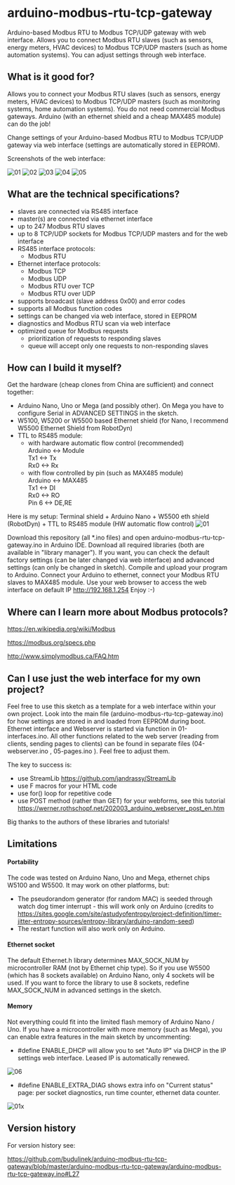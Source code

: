 # arduino-modbus-rtu-tcp-gateway
Arduino-based Modbus RTU to Modbus TCP/UDP gateway with web interface. Allows you to connect Modbus RTU slaves (such as sensors, energy meters, HVAC devices) to Modbus TCP/UDP masters (such as home automation systems). You can adjust settings through web interface.

## What is it good for?

Allows you to connect your Modbus RTU slaves (such as sensors, energy meters, HVAC devices) to Modbus TCP/UDP masters (such as monitoring systems, home automation systems). You do not need commercial Modbus gateways. Arduino (with an ethernet shield and a cheap MAX485 module) can do the job!

Change settings of your Arduino-based Modbus RTU to Modbus TCP/UDP gateway via web interface (settings are automatically stored in EEPROM).

Screenshots of the web interface:

<img src="/pics/modbus1.png" alt="01" style="zoom:100%;" />

<img src="/pics/modbus2.png" alt="02" style="zoom:100%;" />

<img src="/pics/modbus3.png" alt="03" style="zoom:100%;" />

<img src="/pics/modbus4.png" alt="04" style="zoom:100%;" />

<img src="/pics/modbus5.png" alt="05" style="zoom:100%;" />

## What are the technical specifications?

* slaves are connected via RS485 interface
* master(s) are connected via ethernet interface
* up to 247 Modbus RTU slaves
* up to 8 TCP/UDP sockets for Modbus TCP/UDP masters and for the web interface
* RS485 interface protocols:
  - Modbus RTU
* Ethernet interface protocols:
  - Modbus TCP
  - Modbus UDP
  - Modbus RTU over TCP
  - Modbus RTU over UDP
* supports broadcast (slave address 0x00) and error codes
* supports all Modbus function codes
* settings can be changed via web interface, stored in EEPROM
* diagnostics and Modbus RTU scan via web interface
* optimized queue for Modbus requests
  - prioritization of requests to responding slaves
  - queue will accept only one requests to non-responding slaves

## How can I build it myself?
Get the hardware (cheap clones from China are sufficient) and connect together:

* Arduino Nano, Uno or Mega (and possibly other). On Mega you have to configure Serial in ADVANCED SETTINGS in the sketch.
* W5100, W5200 or W5500 based Ethernet shield (for Nano, I recommend W5500 Ethernet Shield from RobotDyn)
* TTL to RS485 module:
  - with hardware automatic flow control (recommended)<br>
      Arduino <-> Module<br>
      Tx1 <-> Tx<br>
      Rx0 <-> Rx
  - with flow controlled by pin (such as MAX485 module)<br>
      Arduino <-> MAX485<br>
      Tx1 <-> DI<br>
      Rx0 <-> RO<br>
      Pin 6 <-> DE,RE
      

Here is my setup:
Terminal shield + Arduino Nano + W5500 eth shield (RobotDyn) + TTL to RS485 module (HW automatic flow control)
<img src="/pics/HW.jpg" alt="01" style="zoom:100%;" />

Download this repository (all *.ino files) and open arduino-modbus-rtu-tcp-gateway.ino in Arduino IDE. Download all required libraries (both are available in "library manager"). If you want, you can check the default factory settings (can be later changed via web interface) and advanced settings (can only be changed in sketch). Compile and upload your program to Arduino. Connect your Arduino to ethernet, connect your Modbus RTU slaves to MAX485 module. Use your web browser to access the web interface on default IP  http://192.168.1.254   Enjoy :-)

## Where can I learn more about Modbus protocols?

https://en.wikipedia.org/wiki/Modbus

https://modbus.org/specs.php

http://www.simplymodbus.ca/FAQ.htm

## Can I use just the web interface for my own project?
Feel free to use this sketch as a template for a web interface within your own project. Look into the main file (arduino-modbus-rtu-tcp-gateway.ino) for how settings are stored in and loaded from EEPROM during boot. Ethernet interface and Webserver is started via function in 01-interfaces.ino. All other functions related to the web server (reading from clients, sending pages to clients) can be found in separate files (04-webserver.ino , 05-pages.ino ). Feel free to adjust them.

The key to success is:

* use StreamLib https://github.com/jandrassy/StreamLib
* use F macros for your HTML code
* use for() loop for repetitive code
* use POST method (rather than GET) for your webforms, see this tutorial https://werner.rothschopf.net/202003_arduino_webserver_post_en.htm

Big thanks to the authors of these libraries and tutorials!

## Limitations

#### Portability

The code was tested on Arduino Nano, Uno and Mega, ethernet chips W5100 and W5500. It may work on other platforms, but:

* The pseudorandom generator (for random MAC) is seeded through watch dog timer interrupt - this will work only on Arduino (credits to https://sites.google.com/site/astudyofentropy/project-definition/timer-jitter-entropy-sources/entropy-library/arduino-random-seed)
* The restart function will also work only on Arduino.

#### Ethernet socket

The default Ethernet.h library determines MAX_SOCK_NUM by microcontroller RAM (not by Ethernet chip type). So if you use W5500 (which has 8 sockets available) on Arduino Nano, only 4 sockets will be used. If you want to force the library to use 8 sockets, redefine MAX_SOCK_NUM in advanced settings in the sketch.

#### Memory

Not everything could fit into the limited flash memory of Arduino Nano / Uno. If you have a microcontroller with more memory (such as Mega), you can enable extra features in the main sketch by uncommenting:

* #define ENABLE_DHCP will allow you to set "Auto IP" via DHCP in the IP settings web interface. Leased IP is automatically renewed.

<img src="/pics/modbus6.png" alt="06" style="zoom:100%;" />

* #define ENABLE_EXTRA_DIAG  shows extra info on "Current status" page: per socket diagnostics, run time counter, ethernet data counter.

<img src="/pics/modbus1x.png" alt="01x" style="zoom:100%;" />

## Version history

For version history see:
 
https://github.com/budulinek/arduino-modbus-rtu-tcp-gateway/blob/master/arduino-modbus-rtu-tcp-gateway/arduino-modbus-rtu-tcp-gateway.ino#L27
